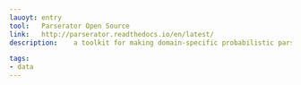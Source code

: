 ```yaml
---
lauoyt: entry
tool:	Parserator Open Source
link:	http://parserator.readthedocs.io/en/latest/
description:	a toolkit for making domain-specific probabilistic parsers, built on python-crfsuite

tags:
- data
---
```

